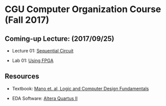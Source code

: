 # CGU Computer Organization Course (Fall 2017)

## Coming-up Lecture: (2017/09/25)

- Lecture 01: [Sequential Circuit](https://github.com/CGUSystemCourses/Computer_Org-2017/tree/master/Lectures/lec01-seq_circuit)

- Lab 01: [Using FPGA](https://github.com/CGUSystemCourses/Computer_Org-2017/tree/master/Lectures/lec01-seq_circuit)

## Resources

- Textbook: [Mano et. al, Logic and Computer Design Fundamentals](https://www.amazon.com/Logic-Computer-Design-Fundamentals-5th/dp/0133760634/ref=sr_1_1?ie=UTF8&qid=1505835459&sr=8-1&keywords=logic+and+computer+design+fundamentals+5th+edition)

- EDA Software: [Altera Quartus II](https://www.altera.com/downloads/software/quartus-ii-we/91sp2.html)
